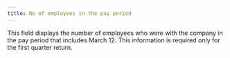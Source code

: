 ```yaml
---
title: No of employees in the pay period
---
```



This field displays the number of employees who were with the company  in the pay period that includes March 12. This information is required  only for the first quarter return.
